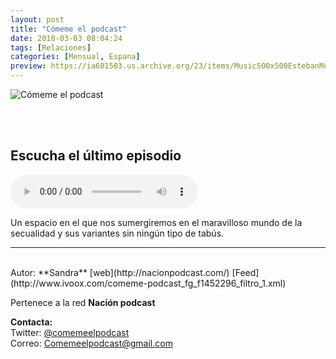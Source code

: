 ```yaml
---
layout: post
title: "Cómeme el podcast"
date: 2018-03-03 08:04:24
tags: [Relaciones]
categories: [Mensual, Espana]
preview: https://ia601503.us.archive.org/23/items/Music500x500EstebanMontoya/300-ComemeElPodcast.jpg
---
```


![Cómeme el podcast](https://ia601503.us.archive.org/23/items/Music500x500EstebanMontoya/500-ComemeElPodcast.jpg)

<br/>
<br/>

## Escucha el último episodio

<!--reproductor-feed=http://www.ivoox.com/comeme-podcast_fg_f1452296_filtro_1.xml-->
<!--reproductor-start-->
<audio id="audio" preload="auto" controls="" src="http://www.ivoox.com/07-hacemos-trio-sexo-unicornio_mf_25127998_feed_1.mp3"></audio>
<!--reproductor-end-->

Un espacio en el que nos sumergiremos en el maravilloso mundo de la secualidad y sus variantes sin ningún tipo de tabús.  

_ _ _
<br>
Autor: **Sandra** 
[web](http://nacionpodcast.com/)  
[Feed](http://www.ivoox.com/comeme-podcast_fg_f1452296_filtro_1.xml)  

Pertenece a la red **Nación podcast**  


**Contacta:**  
Twitter: [@comemeelpodcast](https://twitter.com/comemeelpodcast)  
Correo: [Comemeelpodcast@gmail.com](mailto:Comemeelpodcast@gmail.com)  


